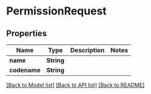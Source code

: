 # PermissionRequest

## Properties
Name | Type | Description | Notes
------------ | ------------- | ------------- | -------------
**name** | **String** |  | 
**codename** | **String** |  | 

[[Back to Model list]](../README.md#documentation-for-models) [[Back to API list]](../README.md#documentation-for-api-endpoints) [[Back to README]](../README.md)


